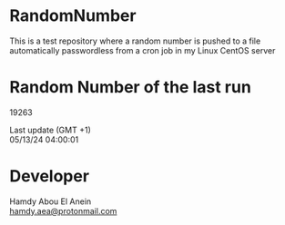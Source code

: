 # RandomNumber    
This is a test repository where a random number is pushed to a file automatically passwordless from a cron job in my Linux CentOS server    
# Random Number of the last run   
19263
      
Last update (GMT +1)    
05/13/24 04:00:01
# Developer    
Hamdy Abou El Anein   
hamdy.aea@protonmail.com
